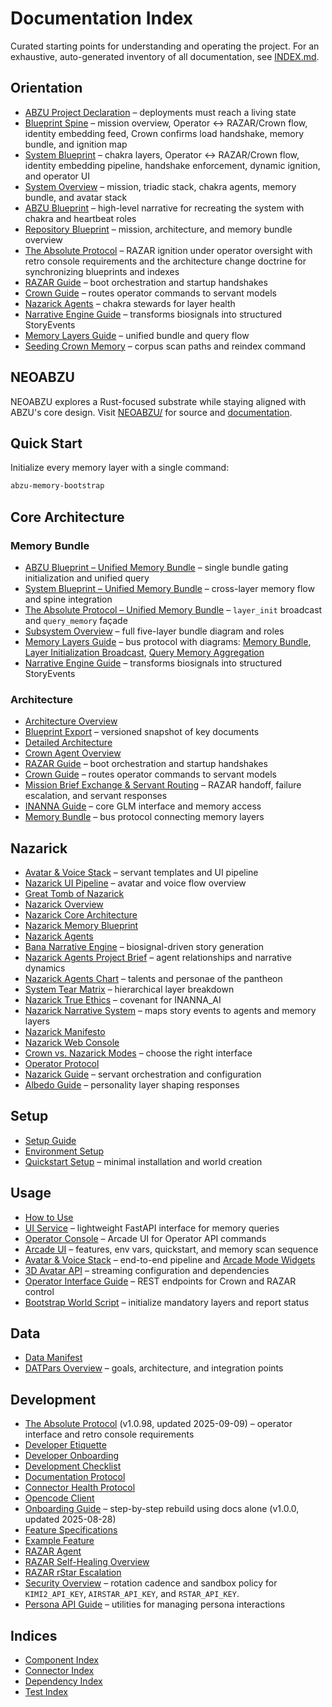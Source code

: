 # Documentation Index

Curated starting points for understanding and operating the project. For an exhaustive, auto-generated inventory of all documentation, see [INDEX.md](INDEX.md).

## Orientation
- [ABZU Project Declaration](project_mission_vision.md) – deployments must reach a living state
- [Blueprint Spine](blueprint_spine.md) – mission overview, Operator ↔ RAZAR/Crown flow, identity embedding feed, Crown confirms load handshake, memory bundle, and ignition map
- [System Blueprint](system_blueprint.md) – chakra layers, Operator ↔ RAZAR/Crown flow, identity embedding pipeline, handshake enforcement, dynamic ignition, and operator UI
- [System Overview](system_overview.md) – mission, triadic stack, chakra agents, memory bundle, and avatar stack
- [ABZU Blueprint](ABZU_blueprint.md) – high-level narrative for recreating the system with chakra and heartbeat roles
- [Repository Blueprint](repository_blueprint.md) – mission, architecture, and memory bundle overview
- [The Absolute Protocol](The_Absolute_Protocol.md) – RAZAR ignition under operator oversight with retro console requirements and the architecture change doctrine for synchronizing blueprints and indexes
- [RAZAR Guide](RAZAR_GUIDE.md) – boot orchestration and startup handshakes
- [Crown Guide](Crown_GUIDE.md) – routes operator commands to servant models
- [Nazarick Agents](nazarick_agents.md) – chakra stewards for layer health
- [Narrative Engine Guide](narrative_engine_GUIDE.md) – transforms biosignals into structured StoryEvents
- [Memory Layers Guide](memory_layers_GUIDE.md) – unified bundle and query flow
- [Seeding Crown Memory](project_overview.md#seeding-crown-memory) – corpus scan paths and reindex command

## NEOABZU
NEOABZU explores a Rust-focused substrate while staying aligned with ABZU's core design. Visit [NEOABZU/](../NEOABZU/) for source and [documentation](../NEOABZU/docs/index.md).

## Quick Start

Initialize every memory layer with a single command:

```bash
abzu-memory-bootstrap
```

## Core Architecture

### Memory Bundle
- [ABZU Blueprint – Unified Memory Bundle](ABZU_blueprint.md#unified-memory-bundle) – single bundle gating initialization and unified query
- [System Blueprint – Unified Memory Bundle](system_blueprint.md#memory-bundle) – cross-layer memory flow and spine integration
- [The Absolute Protocol – Unified Memory Bundle](The_Absolute_Protocol.md#unified-memory-bundle) – `layer_init` broadcast and `query_memory` façade
- [Subsystem Overview](ABZU_SUBSYSTEM_OVERVIEW.md#memory-bundle-layers) – full five-layer bundle diagram and roles
- [Memory Layers Guide](memory_layers_GUIDE.md) – bus protocol with diagrams: [Memory Bundle](figures/memory_bundle.mmd), [Layer Initialization Broadcast](figures/layer_init_broadcast.mmd), [Query Memory Aggregation](figures/query_memory_aggregation.mmd)
- [Narrative Engine Guide](narrative_engine_GUIDE.md) – transforms biosignals into structured StoryEvents

### Architecture
- [Architecture Overview](architecture_overview.md)
- [Blueprint Export](BLUEPRINT_EXPORT.md) – versioned snapshot of key documents
- [Detailed Architecture](architecture.md)
- [Crown Agent Overview](CROWN_OVERVIEW.md)
- [RAZAR Guide](RAZAR_GUIDE.md) – boot orchestration and startup handshakes
- [Crown Guide](Crown_GUIDE.md) – routes operator commands to servant models
- [Mission Brief Exchange & Servant Routing](mission_brief_exchange.md) – RAZAR handoff, failure escalation, and servant responses
- [INANNA Guide](INANNA_GUIDE.md) – core GLM interface and memory access
- [Memory Bundle](memory_layers_GUIDE.md) – bus protocol connecting memory layers

## Nazarick
- [Avatar & Voice Stack](blueprint_spine.md#avatar--voice-stack) – servant templates and UI pipeline
- [Nazarick UI Pipeline](system_blueprint.md#avatar--voice-stack) – avatar and voice flow overview
- [Great Tomb of Nazarick](great_tomb_of_nazarick.md)
- [Nazarick Overview](nazarick_overview.md)
- [Nazarick Core Architecture](../agents/nazarick/nazarick_core_architecture.md)
- [Nazarick Memory Blueprint](../agents/nazarick/nazarick_memory_blueprint.md)
- [Nazarick Agents](nazarick_agents.md)
- [Bana Narrative Engine](../nazarick/agents/Bana_narrative_engine.md) – biosignal-driven story generation
- [Nazarick Agents Project Brief](../nazarick/agents/Nazarick_agents_project_brief.md) – agent relationships and narrative dynamics
- [Nazarick Agents Chart](../nazarick/agents/Nazarick_agents_chart.md) – talents and personae of the pantheon
- [System Tear Matrix](../nazarick/agents/system_tear_matrix.md) – hierarchical layer breakdown
- [Nazarick True Ethics](../nazarick/agents/Nazarick_true_ethics.md) – covenant for INANNA_AI
- [Nazarick Narrative System](nazarick_narrative_system.md) – maps story events to agents and memory layers
- [Nazarick Manifesto](nazarick_manifesto.md)
- [Nazarick Web Console](nazarick_web_console.md)
- [Crown vs. Nazarick Modes](nazarick_web_console.md#crown-vs-nazarick-modes) – choose the right interface
- [Operator Protocol](operator_protocol.md)
- [Nazarick Guide](Nazarick_GUIDE.md) – servant orchestration and configuration
- [Albedo Guide](Albedo_GUIDE.md) – personality layer shaping responses
## Setup
- [Setup Guide](setup.md)
- [Environment Setup](environment_setup.md)
- [Quickstart Setup](setup_quickstart.md) – minimal installation and world creation
## Usage
- [How to Use](how_to_use.md)
- [UI Service](ui_service.md) – lightweight FastAPI interface for memory queries
- [Operator Console](operator_console.md) – Arcade UI for Operator API commands
- [Arcade UI](arcade_ui.md) – features, env vars, quickstart, and memory scan sequence
- [Avatar & Voice Stack](avatar_pipeline.md) – end-to-end pipeline and [Arcade Mode Widgets](ui/arcade_mode.md)
- [3D Avatar API](avatar_3d_api.md) – streaming configuration and dependencies
- [Operator Interface Guide](operator_interface_GUIDE.md) – REST endpoints for Crown and RAZAR control
- [Bootstrap World Script](../scripts/bootstrap_world.py) – initialize mandatory layers and report status

## Data
- [Data Manifest](data_manifest.md)
- [DATPars Overview](datpars_overview.md) – goals, architecture, and integration points

## Development
- [The Absolute Protocol](The_Absolute_Protocol.md) (v1.0.98, updated 2025-09-09) – operator interface and retro console requirements
- [Developer Etiquette](developer_etiquette.md)
- [Developer Onboarding](developer_onboarding.md)
- [Development Checklist](development_checklist.md)
- [Documentation Protocol](documentation_protocol.md)
- [Connector Health Protocol](connector_health_protocol.md)
- [Opencode Client](opencode_client.md)
- [Onboarding Guide](onboarding_guide.md) – step-by-step rebuild using docs alone (v1.0.0, updated 2025-08-28)
- [Feature Specifications](features/README.md)
- [Example Feature](features/example_feature.md)
- [RAZAR Agent](RAZAR_AGENT.md)
- [RAZAR Self-Healing Overview](RAZAR_AGENT.md#self-healing-overview)
- [RAZAR rStar Escalation](RAZAR_AGENT.md#rstar-escalation)
- [Security Overview](SECURITY.md#remote-agent-credentials) – rotation cadence
  and sandbox policy for `KIMI2_API_KEY`, `AIRSTAR_API_KEY`, and
  `RSTAR_API_KEY`.
- [Persona API Guide](persona_api_guide.md) – utilities for managing persona interactions

## Indices
- [Component Index](component_index.md)
- [Connector Index](connectors/CONNECTOR_INDEX.md)
- [Dependency Index](dependency_index.md)
- [Test Index](test_index.md)

